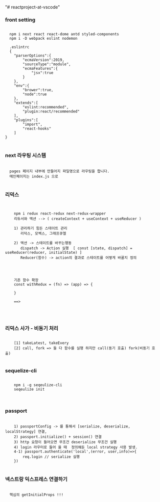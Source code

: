 "# reactproject-at-vscode"
### front setting
<pre>
<code>
  npm i next react react-dome antd styled-components
  npm i -D webpack eslint nodemon

  .eslintrc
  {
    "parserOptions":{
        "ecmaVersion":2019,
        "sourceType":"module",
        "ecmaFeatures":{
            "jsx":true
        }
    },
    "env":{
        "brower":true,
        "node":true
    },
    "extends":[
        "eslint:recommended",
        "plugin:react/recommended"
    ],
    "plugins":[
        "import",
        "react-hooks"
    ]
}
</code>
</pre>

### next 라우팅 시스템
<pre>
<code>
  pages 페이지 내부에 만들어지 파일명으로 라우팅을 합니다.
  메인페이지는 index.js 으로
</code>
</pre>

### 리덕스
<pre>
<code>

    npm i redux react-redux next-redux-wrapper
    리듀서와 액션 --> ( createContext + useContext + useReducer )

    1) 관리하기 힘든 스테이트 관리
       리덕스, 모벡스, 그래프큐엘

    2) 액션 -> 스테이트를 바꾸는행동
       dispatch -> Action 실행  [ const [state, dispatch] = useReducer(reducer, initialState) ]
       Reducer(함수) -> action의 결과로 스테이트를 어떻게 바꿀지 정의


    <Provider store={store}>

    기존 함수 확장
    const withRedux = (fn) => (app) => {
        <app store={fn}/>
    }

    ==> <App store={store}/>


</code>
</pre>

### 리덕스 사가 - 비동기 처리
<pre>
<code>
    [1] takeLatest, takeEvery
    [2] call, fork => 둘 다 함수를 실행 하지만 call(동기 호출) fork(비동기 호출)
</code>
</pre>

### sequelize-cli
<pre>
<code>
    npm i -g seqeulize-cli
    seqeulize init

</code>
</pre>

### passport
<pre>
<code>
    1) passportConfig -> 를 통해서 [serialize, deserialize, localStrategy] 연결,
    2) passport.initialize() + session() 연결
    3) http 요청이 들어오면 무조건 deserialize 무조건 실행
    4) login 라우터로 들어 올 때  정의해둔 local strategy 사용 발생.
    4-1) passport.authenticate('local',(error, user,info)=>{
        req.login // serialize 실행
    })
</code>
</pre>

### 넥스트랑 익스프레스 연결하기
<pre>
<code>
  핵심의 getInitialProps !!!
</code>
</pre>
